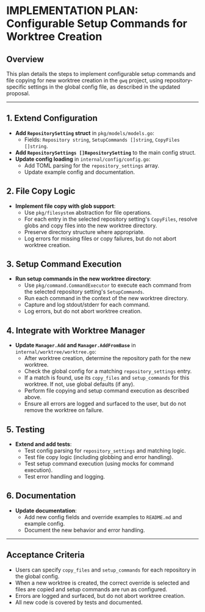 # IMPLEMENTATION PLAN: Configurable Setup Commands for Worktree Creation

## Overview
This plan details the steps to implement configurable setup commands and file copying for new worktree creation in the `gwq` project, using repository-specific settings in the global config file, as described in the updated proposal.

---

## 1. Extend Configuration
- **Add `RepositorySetting` struct** in `pkg/models/models.go`:
  - Fields: `Repository string`, `SetupCommands []string`, `CopyFiles []string`.
- **Add `RepositorySettings []RepositorySetting`** to the main config struct.
- **Update config loading** in `internal/config/config.go`:
  - Add TOML parsing for the `repository_settings` array.
  - Update example config and documentation.

## 2. File Copy Logic
- **Implement file copy with glob support**:
  - Use `pkg/filesystem` abstraction for file operations.
  - For each entry in the selected repository setting's `CopyFiles`, resolve globs and copy files into the new worktree directory.
  - Preserve directory structure where appropriate.
  - Log errors for missing files or copy failures, but do not abort worktree creation.

## 3. Setup Command Execution
- **Run setup commands in the new worktree directory**:
  - Use `pkg/command.CommandExecutor` to execute each command from the selected repository setting's `SetupCommands`.
  - Run each command in the context of the new worktree directory.
  - Capture and log stdout/stderr for each command.
  - Log errors, but do not abort worktree creation.

## 4. Integrate with Worktree Manager
- **Update `Manager.Add` and `Manager.AddFromBase`** in `internal/worktree/worktree.go`:
  - After worktree creation, determine the repository path for the new worktree.
  - Check the global config for a matching `repository_settings` entry.
  - If a match is found, use its `copy_files` and `setup_commands` for this worktree. If not, use global defaults (if any).
  - Perform file copying and setup command execution as described above.
  - Ensure all errors are logged and surfaced to the user, but do not remove the worktree on failure.

## 5. Testing
- **Extend and add tests**:
  - Test config parsing for `repository_settings` and matching logic.
  - Test file copy logic (including globbing and error handling).
  - Test setup command execution (using mocks for command execution).
  - Test error handling and logging.

## 6. Documentation
- **Update documentation**:
  - Add new config fields and override examples to `README.md` and example config.
  - Document the new behavior and error handling.

---

## Acceptance Criteria
- Users can specify `copy_files` and `setup_commands` for each repository in the global config.
- When a new worktree is created, the correct override is selected and files are copied and setup commands are run as configured.
- Errors are logged and surfaced, but do not abort worktree creation.
- All new code is covered by tests and documented.
